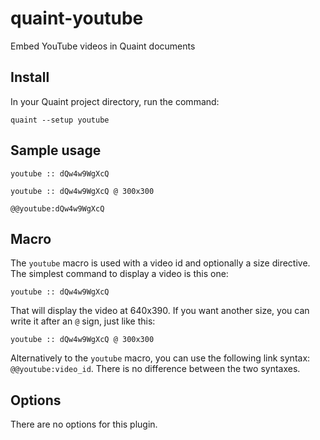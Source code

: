 
# quaint-youtube

Embed YouTube videos in Quaint documents

## Install

In your Quaint project directory, run the command:

    quaint --setup youtube


## Sample usage

```quaint
youtube :: dQw4w9WgXcQ

youtube :: dQw4w9WgXcQ @ 300x300

@@youtube:dQw4w9WgXcQ
```


## Macro

The `youtube` macro is used with a video id and optionally a size
directive. The simplest command to display a video is this one:

```quaint
youtube :: dQw4w9WgXcQ
```

That will display the video at 640x390. If you want another size, you
can write it after an `@` sign, just like this:

```quaint
youtube :: dQw4w9WgXcQ @ 300x300
```

Alternatively to the `youtube` macro, you can use the following link
syntax: `@@youtube:video_id`. There is no difference between the two
syntaxes.


## Options

There are no options for this plugin.
